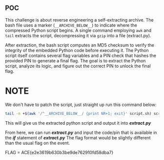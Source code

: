 ## POC
This challenge is about reverse engineering a self-extracting archive. The bash file uses a marker (`__ARCHIVE_BELOW__`) to indicate where the compressed Python script begins.
A single command employing `awk` and `tail` extracts the script, decompressing it via `gzip` into a file (extract.py).

After extraction, the bash script computes an MD5 checksum to verify the integrity of the embedded Python code before executing it. 
The Python script itself contains several flag variables and a PIN check that hashes the provided PIN to generate a final flag. 
The goal is to extract the Python script, analyze its logic, and figure out the correct PIN to unlock the final flag.


# NOTE
We don't have to patch the script, just straight up run this command below:
```bash
tail -n +$(awk '/^__ARCHIVE_BELOW__/ {print NR+1; exit}' script.sh) script.sh | gzip -d > extract.py
```
This will give us the extracted python script and output it into _**extract.py**_

From here, we can run _**extract.py**_ and input the code/pin that is available in the _**if**_ statement of _**extract.py**_
The flag format would be slightly different than the usual flag on the event.

FLAG = ACE{e2e3619b630b3be9de762910fd58dba7}
